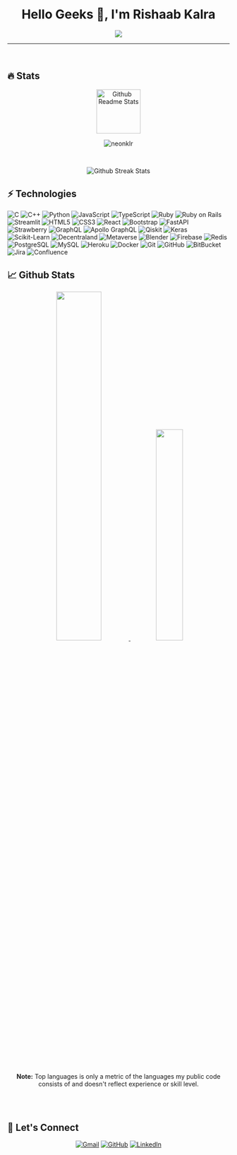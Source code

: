 <h1 align="center">Hello Geeks 👋, I'm Rishaab Kalra</h1>
<p align="center">
  <a href="https://github.com/DenverCoder1/readme-typing-svg"><img src="https://readme-typing-svg.herokuapp.com?lines=Full+Stack+Web+Developer;AI+Enthusiast;Innovator+and+Problem+Solver;Visit+me+on+neonklr.github.io;&center=true&width=500&height=50"></a>
</p>
<hr/>
<br>

## 🔥 Stats
<p align="center">
 <img width="100px" src="https://res.cloudinary.com/anuraghazra/image/upload/v1594908242/logo_ccswme.svg" align="center" alt="Github Readme Stats" />
 <p align="center"> <img src="https://komarev.com/ghpvc/?username=neonklr" alt="neonklr"/> </p> 
</p>

<br>

<p align="center">
  <img src="https://github-readme-streak-stats.herokuapp.com/?user=neonklr&theme=algolia" alt="Github Streak Stats">
</p>


## ⚡ Technologies

![C](https://img.shields.io/badge/c%20-%2300599C.svg?&style=for-the-badge&logo=c&logoColor=white)
![C++](https://img.shields.io/badge/-C++-00599C?style=for-the-badge&logo=c)
![Python](https://img.shields.io/badge/-Python-black?style=for-the-badge&logo=Python)
![JavaScript](https://img.shields.io/badge/-JavaScript-black?style=for-the-badge&logo=javascript)
![TypeScript](https://img.shields.io/badge/-TypeScript-007ACC?style=for-the-badge&logo=typescript)
![Ruby](https://img.shields.io/badge/-Ruby-black?style=for-the-badge&logo=Ruby)
![Ruby on Rails](https://img.shields.io/badge/-Ruby%20on%20Rails-black?style=for-the-badge&logo=Ruby%20on%20Rails)
![Streamlit](https://img.shields.io/badge/-Streamlit-black?style=for-the-badge&logo=Streamlit)
![HTML5](https://img.shields.io/badge/-HTML5-E34F26?style=for-the-badge&logo=html5&logoColor=white)
![CSS3](https://img.shields.io/badge/-CSS3-1572B6?style=for-the-badge&logo=css3)
![React](https://img.shields.io/badge/-React-black?style=for-the-badge&logo=react)
![Bootstrap](https://img.shields.io/badge/-Bootstrap-563D7C?style=for-the-badge&logo=bootstrap)
![FastAPI](https://img.shields.io/badge/-FastAPI-black?style=for-the-badge&logo=FastAPI)
![Strawberry](https://img.shields.io/badge/-Strawberry-black?style=for-the-badge&logo=GraphQL)
![GraphQL](https://img.shields.io/badge/-GraphQL-E10098?style=for-the-badge&logo=graphql)
![Apollo GraphQL](https://img.shields.io/badge/-Apollo%20GraphQL-311C87?style=for-the-badge&logo=apollo-graphql)
![Qiskit](https://img.shields.io/badge/-Qiskit-black?style=for-the-badge&logo=Qiskit)
![Keras](https://img.shields.io/badge/-Keras-black?style=for-the-badge&logo=Keras)
![Scikit-Learn](https://img.shields.io/badge/-scikit--learn-black?style=for-the-badge&logo=scikit-learn)
![Decentraland](https://img.shields.io/badge/-Decentraland-black?style=for-the-badge&logo=Decentraland)
![Metaverse](https://img.shields.io/badge/-Metaverse-black?style=for-the-badge&logo=Metaverse)
![Blender](https://img.shields.io/badge/-Blender-black?style=for-the-badge&logo=Blender)
![Firebase](https://img.shields.io/badge/-Firebase-black?style=for-the-badge&logo=Firebase)
![Redis](https://img.shields.io/badge/-Redis-black?style=for-the-badge&logo=Redis)
![PostgreSQL](https://img.shields.io/badge/-PostgreSQL-336791?style=for-the-badge&logo=postgresql)
![MySQL](https://img.shields.io/badge/-MySQL-black?style=for-the-badge&logo=mysql)
![Heroku](https://img.shields.io/badge/-Heroku-430098?style=for-the-badge&logo=heroku)
![Docker](https://img.shields.io/badge/-Docker-black?style=for-the-badge&logo=docker)
![Git](https://img.shields.io/badge/-Git-black?style=for-the-badge&logo=git)
![GitHub](https://img.shields.io/badge/-GitHub-181717?style=for-the-badge&logo=github)
![BitBucket](https://img.shields.io/badge/-BitBucket-darkblue?style=for-the-badge&logo=bitbucket)
![Jira](https://img.shields.io/badge/-Jira-darkblue?style=for-the-badge&logo=jira)
![Confluence](https://img.shields.io/badge/-Confluence-darkblue?style=for-the-badge&logo=confluence)




## 📈 Github Stats

<p align="center">
<a href="https://github.com/neonklr">
<img src="https://github-readme-stats.vercel.app/api?username=neonklr&count_private=true&show_icons=true&hide_border=true&theme=algolia" width="45%" />
</a>

<a href="https://github.com/neonklr?tab=repositories">
<img src="https://github-readme-stats.vercel.app/api/top-langs/?username=neonklr&layout=compact&langs_count=10&hide_border=true&theme=algolia" width="35%" />
</a>

<p align="center"><b>Note:</b> Top languages is only a metric of the languages my public code consists of and doesn't reflect experience or skill level.</p>
</p>

<br><br>



## 🤝 Let's Connect
<p align="center">
<!--   <a href=""><img src="https://img.icons8.com/bubbles/50/000000/web.png" alt="Website"/></a> -->
	<a href="mailto:neonkalra@gmail.com"><img src="https://img.icons8.com/bubbles/50/000000/gmail.png" alt="Gmail"/></a>
	<a href="https://github.com/neonklr"><img src="https://img.icons8.com/bubbles/50/000000/github.png" alt="GitHub"/></a>
	<a href="https://www.linkedin.com/in/neonklr/"><img src="https://img.icons8.com/bubbles/50/000000/linkedin.png" alt="LinkedIn"/></a>
</p>
